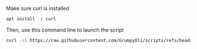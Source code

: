 Make sure curl is installed

```Bash
apt install -y curl
```

Then, use this command line to launch the script
```Bash
curl -sS https://raw.githubusercontent.com/GrumpyOli/scripts/refs/heads/main/pelican_getting_started_script.sh | sudo bash
```
